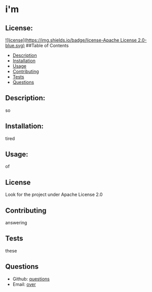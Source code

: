 # i'm 
  ## License:
  
  [![license](https://img.shields.io/badge/license-Apache License 2.0-blue.svg)](https://shields.io/)
  ##Table of Contents
  - [Description](#description)
  - [Installation](#installation)
  - [Usage](#usage)
  - [Contributing](#contributing)
  - [Tests](#tests)
  - [Questions](#questions)

  ## Description:
  so
  ## Installation:
  tired
  ## Usage:
  of 
  ## License
  Look for the project under Apache License 2.0
  
  ## Contributing
  answering
  ## Tests
  these
  ## Questions
  - Github: [questions](https://github.com/questions)
  - Email: [over](mailto:user@example.com)